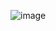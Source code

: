 ![image](https://github.com/ed-nipun/tic-tac-toe/assets/159987130/dee13f25-8b13-4717-827a-79992cf887ec)
